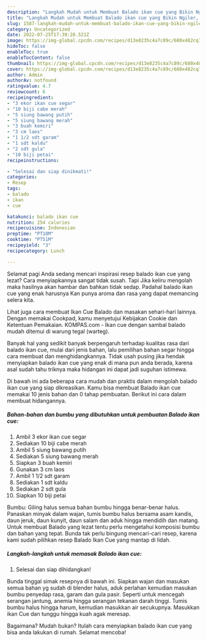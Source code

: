```yaml
---
description: "Langkah Mudah untuk Membuat Balado ikan cue yang Bikin Ngiler, Buat Buka Puasa Enak Banget"
title: "Langkah Mudah untuk Membuat Balado ikan cue yang Bikin Ngiler, Buat Buka Puasa Enak Banget"
slug: 1587-langkah-mudah-untuk-membuat-balado-ikan-cue-yang-bikin-ngiler-buat-buka-puasa-enak-banget
category: Uncategorized
date: 2022-07-25T17:39:28.521Z
image: https://img-global.cpcdn.com/recipes/d13e8235c4a7c89c/680x482cq70/balado-ikan-cue-foto-resep-utama.jpg
hideToc: false
enableToc: true
enableTocContent: false
thumbnail: https://img-global.cpcdn.com/recipes/d13e8235c4a7c89c/680x482cq70/balado-ikan-cue-foto-resep-utama.jpg
cover: https://img-global.cpcdn.com/recipes/d13e8235c4a7c89c/680x482cq70/balado-ikan-cue-foto-resep-utama.jpg
author: Admin
authorAv: notfound
ratingvalue: 4.7
reviewcount: 6
recipeingredient:
- "3 ekor ikan cue segar"
- "10 biji cabe merah"
- "5 siung bawang putih"
- "5 siung bawang merah"
- "3 buah kemiri"
- "3 cm laos"
- "1 1/2 sdt garam"
- "1 sdt kaldu"
- "2 sdt gula"
- "10 biji petai"
recipeinstructions:

- "Selesai dan siap dinikmati!"
categories:
- Resep
tags:
- balado
- ikan
- cue

katakunci: balado ikan cue 
nutrition: 254 calories
recipecuisine: Indonesian
preptime: "PT18M"
cooktime: "PT51M"
recipeyield: "3"
recipecategory: Lunch

---
```



Selamat pagi Anda sedang mencari inspirasi resep balado ikan cue yang lezat? Cara menyiapkannya sangat tidak susah. Tapi Jika keliru mengolah maka hasilnya akan hambar dan bahkan tidak sedap. Padahal balado ikan cue yang enak harusnya Kan punya aroma dan rasa yang dapat memancing selera kita.


Lihat juga cara membuat Ikan Cue Balado dan masakan sehari-hari lainnya. Dengan memakai Cookpad, kamu menyetujui Kebijakan Cookie dan Ketentuan Pemakaian. KOMPAS.com - Ikan cue dengan sambal balado mudah ditemui di warung tegal (warteg).

Banyak hal yang sedikit banyak berpengaruh terhadap kualitas rasa dari balado ikan cue, mulai dari jenis bahan, lalu pemilihan bahan segar hingga cara membuat dan menghidangkannya. Tidak usah pusing jika hendak menyiapkan balado ikan cue yang enak di mana pun anda berada, karena asal sudah tahu triknya maka hidangan ini dapat jadi suguhan istimewa.


Di bawah ini ada beberapa cara mudah dan praktis dalam mengolah balado ikan cue yang siap dikreasikan. Kamu bisa membuat Balado ikan cue memakai 10 jenis bahan dan 0 tahap pembuatan. Berikut ini cara dalam membuat hidangannya.

<!--inarticleads1-->

##### Bahan-bahan dan bumbu yang dibutuhkan untuk pembuatan Balado ikan cue:

1. Ambil 3 ekor ikan cue segar
1. Sediakan 10 biji cabe merah
1. Ambil 5 siung bawang putih
1. Sediakan 5 siung bawang merah
1. Siapkan 3 buah kemiri
1. Gunakan 3 cm laos
1. Ambil 1 1/2 sdt garam
1. Sediakan 1 sdt kaldu
1. Sediakan 2 sdt gula
1. Siapkan 10 biji petai


Bumbu: Giling halus semua bahan bumbu hingga benar-benar halus. Panaskan minyak dalam wajan, tumis bumbu halus bersama asam kandis, daun jeruk, daun kunyit, daun salam dan aduk hingga mendidih dan matang. Untuk membuat Balado yang lezat tentu perlu mengetahui komposisi bumbu dan bahan yang tepat. Bunda tak perlu bingung mencari-cari resep, karena kami sudah pilihkan resep Balado Ikan Cue yang mantap di lidah. 

<!--inarticleads2-->

##### Langkah-langkah untuk memasak Balado ikan cue:


1. Selesai dan siap dihidangkan!

Bunda tinggal simak resepnya di bawah ini. Siapkan wajan dan masukan semua bahan yg sudah di blender halus, aduk perlahan kemudian masukan bumbu penyedap rasa, garam dan gula pasir. Seperti untuk mencegah serangan jantung, anemia hingga serangan tekanan darah tinggi. Tumis bumbu halus hingga harum, kemudian masukkan air secukupnya. Masukkan ikan Cue dan tunggu hingga kuah agak meresap. 

Bagaimana? Mudah bukan? Itulah cara menyiapkan balado ikan cue yang bisa anda lakukan di rumah. Selamat mencoba!
